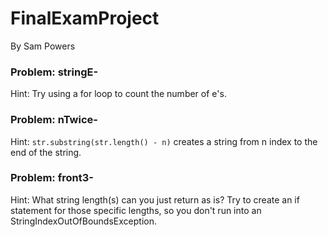 # FinalExamProject
By Sam Powers

### Problem: stringE-
Hint: Try using a for loop to count the number of e's.

### Problem: nTwice-
Hint: `str.substring(str.length() - n)` creates a string from n index to the end of the string.

### Problem: front3-
Hint: What string length(s) can you just return as is? Try to create an if statement for those specific lengths, so you don't run into an StringIndexOutOfBoundsException.




